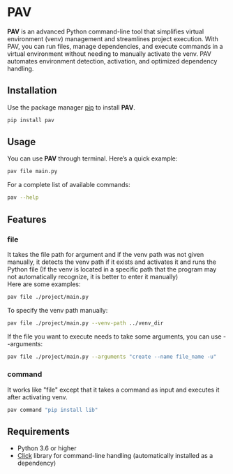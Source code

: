 # PAV
**PAV** is an advanced Python command-line tool that simplifies virtual environment (venv) management and streamlines project execution. With PAV, you can run files, manage dependencies, and execute commands in a virtual environment without needing to manually activate the venv. PAV automates environment detection, activation, and optimized dependency handling.

## Installation
Use the package manager [pip](https://pip.pypa.io/en/stable/) to install **PAV**.
```bash
pip install pav
```

## Usage
You can use **PAV** through terminal. Here’s a quick example:
```bash
pav file main.py
```
For a complete list of available commands:
```bash
pav --help
```

## Features
### file
It takes the file path for argument and if the venv path was not given manually, it detects the venv path if it exists and activates it and runs the Python file (If the venv is located in a specific path that the program may not automatically recognize, it is better to enter it manually)  
Here are some examples:
```bash
pav file ./project/main.py
```
To specify the venv path manually:
```bash
pav file ./project/main.py --venv-path ../venv_dir
```
If the file you want to execute needs to take some arguments, you can use --arguments:
```bash
pav file ./project/main.py --arguments "create --name file_name -u"
```

### command
It works like "file" except that it takes a command as input and executes it after activating venv.
```bash
pav command "pip install lib"
```

## Requirements
* Python 3.6 or higher
* [Click](https://click.palletsprojects.com/en/stable/) library for command-line handling (automatically installed as a dependency)
